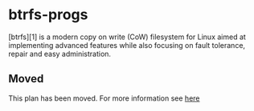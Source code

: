 # btrfs-progs

[btrfs][1] is a modern copy on write (CoW) filesystem for Linux aimed at
implementing advanced features while also focusing on fault tolerance,
repair and easy administration.

## Moved

This plan has been moved. For more information see [here](https://github.com/habitat-sh/core-plans#additional-plans)
